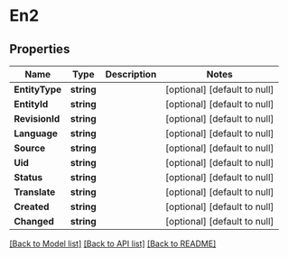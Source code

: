 # En2

## Properties
Name | Type | Description | Notes
------------ | ------------- | ------------- | -------------
**EntityType** | **string** |  | [optional] [default to null]
**EntityId** | **string** |  | [optional] [default to null]
**RevisionId** | **string** |  | [optional] [default to null]
**Language** | **string** |  | [optional] [default to null]
**Source** | **string** |  | [optional] [default to null]
**Uid** | **string** |  | [optional] [default to null]
**Status** | **string** |  | [optional] [default to null]
**Translate** | **string** |  | [optional] [default to null]
**Created** | **string** |  | [optional] [default to null]
**Changed** | **string** |  | [optional] [default to null]

[[Back to Model list]](../README.md#documentation-for-models) [[Back to API list]](../README.md#documentation-for-api-endpoints) [[Back to README]](../README.md)

